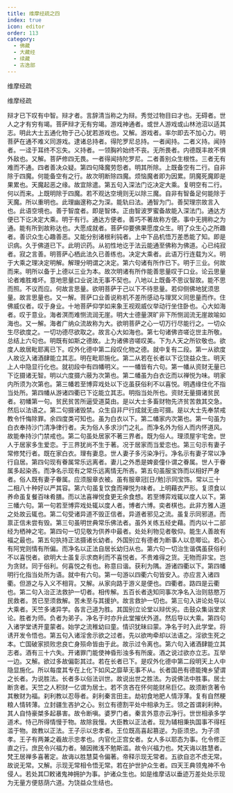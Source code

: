 ```yaml
---
title: 维摩经疏之四
index: true
icon: editor
order: 113
category:
  - 佛藏
  - 大藏经
  - 续藏
  - 古逸部
---
```


  维摩经疏  

维摩经疏  

辩才已下叹有中智。辩才者。言辞清当称之为辩。秀觉过物目曰才也。无碍者。世人之才有穷有竭。菩萨辩才无有穷竭。游戏神通者。或世人游戏或山林池沼以适其志。明此大士五通化物于己心犹若游戏也。又解。游戏者。率尔即去不加心力。明菩萨在通不难义同游戏。逮诸总持者。得陀罗尼总持。一者闻持。二者义持。闻持者。一迳于耳终不忘失。义持者。一领胸衿始终不丧。无所畏者。内德既丰故不惧外敌也。又解。菩萨修四无畏。一者得闻持陀罗尼。二者善别众生根性。三者无有难而不通。四者善决众疑。第四句降魔劳怨者。明其所除。上既备空有二行。自非除于四魔。何能备空有之行。故次明断除四魔。烦恼魔者即为因累。阴魔死魔即是果累也。天魔起恶之缘。故宜除遣。第五句入深法门讫决定大乘。复明空有二行。何以而来。上既明除于四魔。若不观达空境则无以除三魔。自非有智备足何能除于天魔。所以重明也。此理幽邃称之为深。能轨曰法。通智为门。善契理宗故言入也。此语空境也。善于智度者。即是智体。正由智波罗蜜备故能入深法门。通达方便已下讫决定大乘。明于有行。通达方便者。善巧不著故称方便。事中无拥称之为通。能有所到故称达也。大愿成就者。菩萨仰要佛果愿度众生。明了众生心之所趣者。善识众生心趣善恶。又能分别诸根利钝者。上中下品机悟万差悉能了知。即是识病。久于佛道已下。此明识药。从初性地讫于法云能通至佛称为佛道。心已纯寂者。寂之言善。明菩萨心栖此法久已善练也。决定大乘者。此语万行连载为义。明于大乘之理决定明解。解理分明谓之决定。第六句诸有所作已下。明于三业。何故而来。明所以备于上德以三业为本。故次明诸有所作能善思量叹于口业。论云思量论者难胜难坏。意地思量口业说法无事不契也。八地以上既备不思议智故。能不思而照。不议而应。何故言思量。欲明菩萨于己以下不待思量。若仰侧佛地犹须思量。故言思量也。又一解。菩萨口业善说称机不差所感动与理冥义同思量而作。住佛威仪者。叹于身业。十地菩萨仰学如来象王视观威仪举动行坐住卧也。心大如海者。叹于意业。海者溟而难恻流润无崖。明大士德量溟旷非下所恻润流无崖故喻如海也。又一解。海者广纳众流故称为大。欲明菩萨之心一切万行尽能行之。一切众生尽欲度之。一切功德尽欲取之。故言心大如海也。第七句诸佛咨嗟讫世主所敬。总结上六句也。明既有如斯之德故。上为诸佛咨嗟叹美。下为人天之所钦敬也。欲度人故居毗耶离已下。叹外化德中第二段叹化物之德。就中复有二段。第一从欲度人故讫入诸酒肆能立其志。明在毗耶施化。第二从若在长者以下讫饶益众生。明天上人中隐显行化也。就初段中有四幡明义。一一幡皆有六句。第一幡从资财无量已下讫摄诸无智。明以六度摄六蔽为次第也。第二幡虽为白衣讫而以禅悦为味。明家内所须为次第也。第三幡若至博弈戏处以下讫虽获俗利不以喜悦。明遇缘住化不指当处所。第四幡从游诸四衢已下讫能立其志。明指当处所也。资财无量摄诸贫民者。初幡第一句。贫民贫苦所逼受道莫由。是以大士多畜财物先济贫苦救其交急。然后以法语之。第二句摄诸毁禁。众生自非尸行成就无由可摄。是以大士先奉禁戒教令忏悔除罪。余四度类可知也。虽为白衣以下。第二幡家内次第也。第一句虽为白衣奉持沙门清净律行者。夫为俗人多求沙门之礼。而净名外为俗人而内怀道风。故能奉持沙门禁戒也。第二句虽处居家不著三界者。既为俗人。理须屋宇宅舍。世人于居家多生爱恋。于三界犹尚不生于著。况于居家而当爱恋也。第三句示有妻子常修梵行者。既在家白衣。理有妻息。世人妻子多污染净行。净名示有妻子常以净行自居。第四句现有眷属常乐远离者。妻儿之外悉是婢妾僮仆谓之眷属。世人于眷属多起染吝。而净名示现有之常乐远离情无所吝。第五句虽服宝饰而以相好严身者。俗人既有妻子眷属。应须服章衣被。虽有服章冠[日/勉]示同宝饰。常以三十二相八十种好以严其容。第六句虽复饮食而禅悦为味者。上明藉衣严形。复须食以养命虽复餐百味肴膳。而以法喜禅悦食更无余食想。若至博弈戏辄以度人以下。第三幡六句。第一句若至博弈戏处辄以度人者。博者六博。奕者棋也。此非方雅人道之处故云辄也。第二句受诸异道不毁正信者。异道者邪见之流。虽复示同邪道。而禀正信未尝有毁。第三句虽明世典常乐佛法者。虽外关练五经史藉。而内以十二部经为栖神之宅。第四句一切见敬为供养中最者。处处利物见者敬仰。能生人善故有福之最也。第五句执持正法摄诸长幼者。外国别立有德者为断事人以息唧讼。若心有阿党则情有所偏。而净名以正法自居长幼归从也。第六句一切治生谐偶虽获俗利不以喜悦者。欲明大士虽复示求商利而不喜悦者。不贵难得之货。无物而非宝。岂为贪财。同于俗利。何喜悦之有也。称意曰谐。获利为隅。游诸四衢以下。第四幡明行化指当处所为语。就中有六句。第一句游以四衢六句皆安入。亦应言入诸四衢。但游之与入义不相背。又解。从家向路于游义是便也。四衢者。路四是云衢也。第二句入治正法救护一切者。相传解。五百长者迭知同事次净名入治则慈愍万民救者。苦已至须救解。苦未至与其援护。故言救护一切也。第三句入讲论处导以大乘者。天竺多诸异学。各言己道为胜。其国别立论堂以辩优劣。击鼓众集诣堂求论。胜者为师。负者为弟子。净名于时亦升此堂摧伏外道。然后导以大乘。第四句入诸学堂诱开童蒙者。始学之流稚幼曰童。情识犹昧曰蒙。净名于时入此学堂。将诱开发令悟也。第五句入诸淫舍示欲之过者。先以欲呴牵却以法语之。淫欲生死之本。亡国破家损败忠良亡身殒命皆由于此。故示过令离也。第六句入诸酒肆能立其志者。酒有三十六失。开诸罪门能使神昏形浊多有所废。酒之说过欲亦立志。互举一边。又解。欲过多故偏彰其过。若在长者已下。是叹外化德中第二段明天上人中隐显施化。所以每度其专在上化下如风之靡草无事不从。长者国邑有德能掩乡望谓之长者。为说胜法。长者多以俗法训世。故说出世之胜法。为说佛法中胜事。居士断贪者。天竺之人积财一亿谓为居士。若不贪吝在怀何能财帛巨亿。故须断贪著令其散财为福。刹利教以忍辱者。刹利秦言田主。劫初食地肥人情浮薄。复有自然粳粮人情转薄。立封疆生吝护之心。别立有德割平处中相承为王。领之首谓刹利种。其人自恃豪桀多起暴害。故令断嗔。婆罗门者。秦言外意亦云净行。世世相承多学道术。恃己所得情慢于物。故除我慢。大臣教以正法者。现为辅相秉执国事不得枉滥于物。故教以正法。王子示以忠孝者。王位既高喜起篡逆。为臣须忠。为子须孝。王子有两兼之羲故示忠孝也。内官化正宫女者。女人多以耶态为事。化令修正直之行。庶民令兴福力者。殖因微浅不勉斯滥。故令兴福力也。梵天诲以胜慧者。梵王居禅多喜著定。故诲以胜慧莫令偏著。帝释示现无常者。五欲自恣不虑无常。故说无常。又解。示现无常相令悟无常。若在护世护众生者。四天王典领鬼神不令侵人。若处其□敕诸鬼神拥护为事。护诸众生也。如是维摩诘以垂迹万差处处示现为无量方便慈荫六道。为饶益众生结也。  
